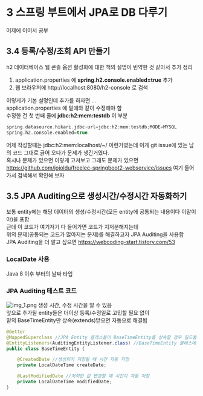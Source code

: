 # 3 스프링 부트에서 JPA로 DB 다루기
어제에 이어서 공부
## 3.4 등록/수정/조회 API 만들기
h2 데이터베이스 웹 콘솔 옵션 활성화에 대한 책의 설명이 빈약한 것 같아서 추가 정리
1. application.properties 에 **spring.h2.console.enabled=true** 추가
2. 웹 브라우저에 http://localhost:8080/h2-console 로 검색

이렇게가 기본 설명인데 추가를 하자면 ...   
application.properties 에 밑에와 같이 수정해야 함   
수정한 건 첫 번째 줄에 **jdbc:h2:mem:testdb** 이 부분
```groovy
spring.datasource.hikari.jdbc-url=jdbc:h2:mem:testdb;MODE=MYSQL
spring.h2.console.enabled=true
```
어제 작성할때는 jdbc:h2:mem:localhost/~/ 이런거였는데 이게 git issue에 있는 
남의 코드 그대로 긁어 오다가 문제가 생긴거였다.   
혹시나 문제가 있으면 이렇게 고쳐보고 그래도 문제가 있으면 
https://github.com/jojoldu/freelec-springboot2-webservice/issues 여기 들어가서 검색해서 
확인해 보자  

## 3.5 JPA Auditing으로 생성시간/수정시간 자동화하기
보통 entity에는 해당 데이터의 생성/수정시간(모든 entity에 공통되는 내용이다 이말이야)을 포함   
근데 이 코드가 여기저기 다 들어가면 코드가 지저분해지는데   
위의 문제(공통되는 코드가 많아지는 문제)를 해결하고자 JPA Auditing을 사용함   
JPA Auditing을 더 알고 싶으면 https://webcoding-start.tistory.com/53   
### LocalDate 사용
Java 8 이후 부터의 날짜 타입
### JPA Auditing 테스트 코드
![img_1.png](img_1.png)
생성 시간, 수정 시간을 알 수 있음   
앞으로 추가될 entity들은 더이상 등록/수정일로 고민할 필요 없이   
밑의 BaseTimeEntity만 상속(extends)받으면 자동으로 해결됨
```java
@Getter
@MappedSuperclass //JPA Entity 클래스들이 BaseTimeEntity를 상속할 경우 필드들도 컬럼으로 인식하도록
@EntityListeners(AuditingEntityListener.class) //BaseTimeEntity 클래스에 Auditing 기능을 포함시킴
public class BaseTimeEntity {

    @CreatedDate //생성되어 저장될 떄 시간 자동 저장
    private LocalDateTime createDate;

    @LastModifiedDate //저회한 값 변경할 때 시간이 자동 저장
    private LocalDateTime modifiedDate;
}
```
